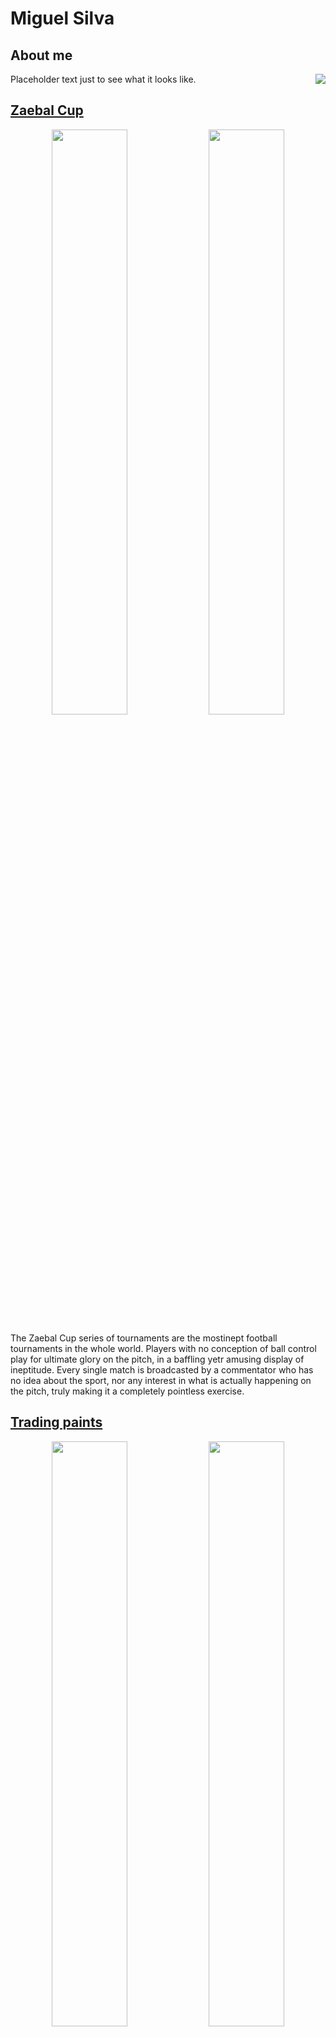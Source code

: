 # Miguel Silva

## About me
<img style="float: right;" src="https://cdn.discordapp.com/attachments/1285352420771364904/1285352488743997461/5.jpg?ex=66e9f54a&is=66e8a3ca&hm=cdd5eda65f85b3e21e6e176f69fff164691a031a5da2b91c40683a09a850a65b&">
Placeholder text just to see what it looks like.

## [Zaebal Cup](https://youtube.com/playlist?list=PLk0qSZlaOjp0I44PruWGExg3IAZMEK5l0&feature=shared)

<p align="middle">
<img src="https://cdn.discordapp.com/attachments/1285352420771364904/1285352488743997461/5.jpg?ex=66e9f54a&is=66e8a3ca&hm=cdd5eda65f85b3e21e6e176f69fff164691a031a5da2b91c40683a09a850a65b&" width="49%"/>

<img src="https://cdn.discordapp.com/attachments/1285352420771364904/1285352489104703499/9.jpg?ex=66e9f54a&is=66e8a3ca&hm=40d0b42c08174a635a6fd292cd37406043750aed296b354a5c61a6488c4899cb&" width="49%"/>

</p>

The Zaebal Cup series of tournaments are the mostinept football tournaments in the whole world. Players with no conception of ball control play for ultimate glory on the pitch, in a baffling yetr amusing display of ineptitude. Every single match is broadcasted by a commentator who has no idea about the sport, nor any interest in what is actually happening on the pitch, truly making it a completely pointless exercise.

## [Trading paints](https://www.tradingpaints.com/profile/284653/Miguel-da-Silva)

<p align="middle">
<img src="https://cdn.discordapp.com/attachments/1285352420771364904/1285614793411137568/dacia.jpg?ex=66eae994&is=66e99814&hm=97e64e0e4cc335e4764db22e677c5360da0f0a15fa49d4918168c1f6b682b14d&" width="49%"/>

<img src="https://cdn.discordapp.com/attachments/1285352420771364904/1285614793134178334/benetton.jpg?ex=66eae994&is=66e99814&hm=c518ca9c1bff66de5cbe7ff61ee67294f36a8ac26deed0346e8d9417d683227b&" width="49%"/>

<img src="https://cdn.discordapp.com/attachments/1285352420771364904/1285614794031894528/jetta.jpg?ex=66eae994&is=66e99814&hm=b70fa393e9d9c17bf2fd32cfc14350e8e606e557bd8f8357b43ed54636546dca&" width="49%"/>

<img src="https://cdn.discordapp.com/attachments/1285352420771364904/1285614794690269306/saab.jpg?ex=66eae994&is=66e99814&hm=101e733670392ba2cd98035ba7de0c58333ec3bc087a98f25ec5ecb1c82dded1&" width="49%"/>

<img src="https://cdn.discordapp.com/attachments/1285352420771364904/1285614794325360773/porsche.jpg?ex=66eae994&is=66e99814&hm=b1cc3b5408ee61989da59dcfacddfae0be6078a2da64d23ec60b9c43311b3c4e&" width="49%"/>

<img src="https://cdn.discordapp.com/attachments/1285352420771364904/1285614793721380864/ford.jpg?ex=66eae994&is=66e99814&hm=c55d6d00b601dbd67d0567b983004b957740d596a2d7fdfd5b2d4adf8aece769&" width="49%"/>

<img src="https://cdn.discordapp.com/attachments/1285352420771364904/1285614795273404569/tyrrell.jpg?ex=66eae994&is=66e99814&hm=e88ad04962f9db1bd22609b91ad9940349825e4b312e8c82b599b03b80fa3df5&" width="49%"/>

<img src="https://cdn.discordapp.com/attachments/1285352420771364904/1285614794971549738/seat.jpg?ex=66eae994&is=66e99814&hm=4ed77dbbf76b69584400cfb69aa32d0e9cd00b34e0e2fba8092d0d796403ac25&" width="49%"/>
</p>

A collection of motorsport liveries made for the iRacing simulator. Among the dozens of works made over the years are adaptations of classic motorsport paint jobs, adapted to different, more modern cars, along with some original paints, designed from the ground-up. Works include publically available liveries, as well as jobs ordered by private customers.

## Photography 

<p align="middle">
<img src="https://cdn.discordapp.com/attachments/1285352420771364904/1285631998555197440/IMG_3781.JPG?ex=66eaf99a&is=66e9a81a&hm=a3da1f901759443cf28101a1fe1a02c064e53e4c95ee804a02c3ca36bd9e2b76&" width="49%"/>

<img src="https://cdn.discordapp.com/attachments/1285352420771364904/1285631960538021950/IMG_3711.JPG?ex=66eaf991&is=66e9a811&hm=41f80701e419270648a5e377ac33c63021074e5ee64e44d8e81d1073345b27bd&" width="49%"/>

<img src="https://cdn.discordapp.com/attachments/1285352420771364904/1285631963306266766/IMG_3763.JPG?ex=66eaf991&is=66e9a811&hm=1f0c30553db82d1b79650b7fed936b7b4cb2a018a7c41226d78df1a3902c6240&" width="49%"/>

<img src="https://cdn.discordapp.com/attachments/1285352420771364904/1285631999687659581/IMG_3901.JPG?ex=66eaf99a&is=66e9a81a&hm=54f965b83409d7c3aa4cfa07f6925c6a8d731c2c127f58c2faec5ea0e1f5b62f&" width="49%"/>

<img src="https://cdn.discordapp.com/attachments/1285352420771364904/1285632038396760167/IMG_4584.JPG?ex=66eaf9a3&is=66e9a823&hm=5bfa00988aaa050002c73db34b23bcaef0e2af9139845249d13457b6f0a56f6f&" width="49%"/>

<img src="https://cdn.discordapp.com/attachments/1285352420771364904/1285632303116189817/IMG_4503.JPG?ex=66eaf9e2&is=66e9a862&hm=6087025ae324d5dfb15de624fbc48998f230d18f8956a923ca1ad76436e77114&" width="49%"/>

<img src="https://cdn.discordapp.com/attachments/1285352420771364904/1285632301656576010/IMG_3779.JPG?ex=66eaf9e2&is=66e9a862&hm=8759bb5cc18f7642c10d62d99437bf3af1febbce6e3ed2758d916a10e5f8d69d&" width="49%"/>

<img src="https://cdn.discordapp.com/attachments/1285352420771364904/1285632036853387284/IMG_4478.JPG?ex=66eaf9a3&is=66e9a823&hm=ce85addab80f9362d94ee8ec0db0f3c4135382b41fdcab467310cd0f523a12c5&" width="49%"/>

<img src="https://cdn.discordapp.com/attachments/1285352420771364904/1285632035079192607/IMG_4392.JPG?ex=66eaf9a3&is=66e9a823&hm=0a4402b6f72a9b8783000741058f2142f2a192e56612dcdfee33b4ecd7f17951&" width="49%"/>

<img src="https://cdn.discordapp.com/attachments/1285352420771364904/1285631997380788310/IMG_3768.JPG?ex=66eaf99a&is=66e9a81a&hm=77067b9c76eab937a6cb8e9c3a9e910b1b760ec34d78997b991d2784dfbe7678&" width="49%"/>

<img src="https://cdn.discordapp.com/attachments/1285352420771364904/1285640421875122176/IMG_4565.JPG?ex=66eb0172&is=66e9aff2&hm=81edab7b6b9d1ede098a450975bedff0cbc77232eb93db7c1226d36a2b562bb7&" width="49%"/>

<img src="https://cdn.discordapp.com/attachments/1285352420771364904/1285646805626912818/IMG_4327.JPG?ex=66eb0764&is=66e9b5e4&hm=501907860cd8256964365aa126ba1388f8453639c87f5f998906ad9fe1d79b73&" width="49%"/>
</p>

As an hobbyist photographer, world without humanity, brutal, natural, melancholic, alone.

## Livestreaming
8 years casually broadcasting varied gameplay and simracing on twitch, gathering a small but captive audience, and along the way mastering broadcasting tools, audio and visual plugins and much more.

